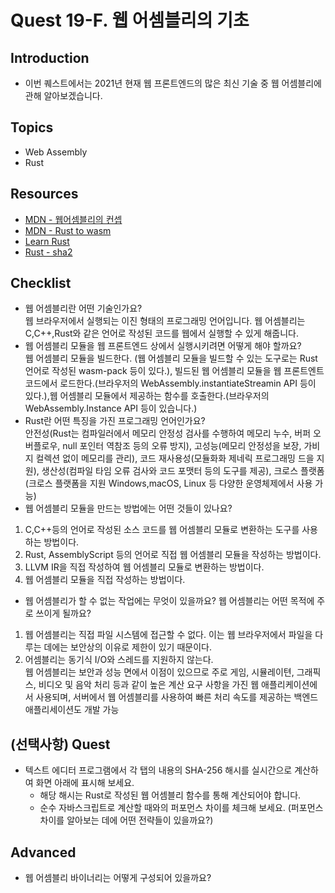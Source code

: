 # Quest 19-F. 웹 어셈블리의 기초

## Introduction

- 이번 퀘스트에서는 2021년 현재 웹 프론트엔드의 많은 최신 기술 중 웹 어셈블리에 관해 알아보겠습니다.

## Topics

- Web Assembly
- Rust

## Resources

- [MDN - 웹어셈블리의 컨셉](https://developer.mozilla.org/ko/docs/WebAssembly/Concepts)
- [MDN - Rust to wasm](https://developer.mozilla.org/ko/docs/WebAssembly/Rust_to_wasm)
- [Learn Rust](https://www.rust-lang.org/learn)
- [Rust - sha2](https://docs.rs/sha2/0.9.5/sha2/)

## Checklist

- 웹 어셈블리란 어떤 기술인가요?  
  웹 브라우저에서 실행되는 이진 형태의 프로그래밍 언어입니다. 웹 어셈블리는 C,C++,Rust와 같은 언어로 작성된 코드를 웹에서 실행할 수 있게 해줍니다.
- 웹 어셈블리 모듈을 웹 프론트엔드 상에서 실행시키려면 어떻게 해야 할까요?  
  웹 어셈블리 모듈을 빌드한다. (웹 어셈블리 모듈을 빌드할 수 있는 도구로는 Rust언어로 작성된 wasm-pack 등이 있다.), 빌드된 웹 어셈블리 모듈을 웹 프론트엔트 코드에서 로드한다.(브라우저의 WebAssembly.instantiateStreamin API 등이 있다.),웹 어셈블리 모듈에서 제공하는 함수를 호출한다.(브라우저의 WebAssembly.Instance API 등이 있습니다.)
- Rust란 어떤 특징을 가진 프로그래밍 언어인가요?  
  안전성(Rust는 컴파일러에서 메모리 안정성 검사를 수행하여 메모리 누수, 버퍼 오버플로우, null 포인터 역참조 등의 오류 방지), 고성능(메모리 안정성을 보장, 가비지 컬렉션 없이 메모리를 관리), 코드 재사용성(모듈화화 제네릭 프로그래밍 드을 지원), 생산성(컴파일 타임 오류 검사와 코드 포맷터 등의 도구를 제공), 크로스 플랫폼(크로스 플랫폼을 지원 Windows,macOS, Linux 등 다양한 운영체제에서 사용 가능)
- 웹 어셈블리 모듈을 만드는 방법에는 어떤 것들이 있나요?

1. C,C++등의 언어로 작성된 소스 코드를 웹 어셈블리 모듈로 변환하는 도구를 사용하는 방법이다.
2. Rust, AssemblyScript 등의 언어로 직접 웹 어셈블리 모듈을 작성하는 방법이다.
3. LLVM IR을 직접 작성하여 웹 어셈블리 모듈로 변환하는 방법이다.
4. 웹 어셈블리 모듈을 직접 작성하는 방법이다.

- 웹 어셈블리가 할 수 없는 작업에는 무엇이 있을까요? 웹 어셈블리는 어떤 목적에 주로 쓰이게 될까요?

1. 웹 어셈블리는 직접 파일 시스템에 접근할 수 없다. 이는 웹 브라우저에서 파일을 다루는 데에는 보안상의 이유로 제한이 있기 때문이다.
2. 어셈블리는 동기식 I/O와 스레드를 지원하지 않는다.  
   웹 어셈블리는 보안과 성능 면에서 이점이 있으므로 주로 게임, 시뮬레이텬, 그래픽스, 비디오 및 음악 처리 등과 같이 높은 계산 요구 사항을 가진 웹 애플리케이션에서 사용되며, 서버에서 웹 어셈블리를 사용하여 빠른 처리 속도를 제공하는 백엔드 애플리세이션도 개발 가능

## (선택사항) Quest

- 텍스트 에디터 프로그램에서 각 탭의 내용의 SHA-256 해시를 실시간으로 계산하여 화면 아래에 표시해 보세요.
  - 해당 해시는 Rust로 작성된 웹 어셈블리 함수를 통해 계산되어야 합니다.
  - 순수 자바스크립트로 계산할 때와의 퍼포먼스 차이를 체크해 보세요. (퍼포먼스 차이를 알아보는 데에 어떤 전략들이 있을까요?)

## Advanced

- 웹 어셈블리 바이너리는 어떻게 구성되어 있을까요?
